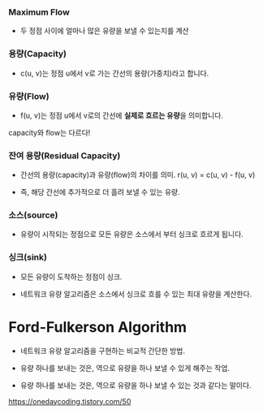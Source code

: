 
### Maximum Flow 
- 두 정점 사이에 얼마나 많은 유량을 보낼 수 있는지를 계산 


### 용량(Capacity)

- c(u, v)는 정점 u에서 v로 가는 간선의 용량(가중치)라고 합니다.

 
### 유량(Flow) 

- f(u, v)는 정점 u에서 v로의 간선에 **실제로 흐르는 유량**을 의미합니다.

capacity와 flow는 다르다!


### 잔여 용량(Residual Capacity) 

- 간선의 용량(capacity)과 유량(flow)의 차이를 의미.  r(u, v) = c(u, v) - f(u, v)

- 즉, 해당 간선에 추가적으로 더 흘려 보낼 수 있는 유량. 

 
### 소스(source)

- 유량이 시작되는 정점으로 모든 유량은 소스에서 부터 싱크로 흐르게 됩니다.

 
### 싱크(sink)

- 모든 유량이 도착하는 정점이 싱크. 

- 네트워크 유량 알고리즘은 소스에서 싱크로 흐를 수 있는 최대 유량을 계산한다.



# Ford-Fulkerson Algorithm

- 네트워크 유량 알고리즘을 구현하는 비교적 간단한 방법.


- 유량 하나를 보내는 것은, 역으로 유량을 하나 보낼 수 있게 해주는 작업.
- 유량 하나를 보내는 것은, 역으로 유량을 하나 보낼 수 있는 것과 같다는 말이다.

https://onedaycoding.tistory.com/50


